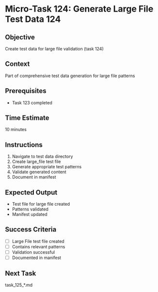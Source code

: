 # Micro-Task 124: Generate Large File Test Data 124

## Objective
Create test data for large file validation (task 124)

## Context
Part of comprehensive test data generation for large file patterns

## Prerequisites
- Task 123 completed

## Time Estimate
10 minutes

## Instructions
1. Navigate to test data directory
2. Create large_file test file
3. Generate appropriate test patterns
4. Validate generated content
5. Document in manifest

## Expected Output
- Test file for large file created
- Patterns validated
- Manifest updated

## Success Criteria
- [ ] Large File test file created
- [ ] Contains relevant patterns
- [ ] Validation successful
- [ ] Documented in manifest

## Next Task
task_125_*.md